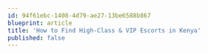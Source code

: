 ```yaml
---
id: 94f61ebc-1408-4d79-ae27-13be6588b867
blueprint: article
title: 'How to Find High-Class & VIP Escorts in Kenya'
published: false
---
```


